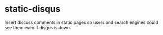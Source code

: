 static-disqus
=============

Insert discuss comments in static pages so users and search engines could see them even if disqus is down.